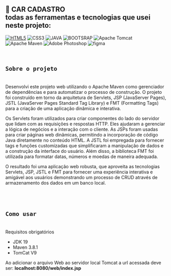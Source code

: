 


## 🚗 CAR CADASTRO   <br>todas as ferramentas e tecnologias que usei neste projeto:

[![HTML5](https://img.shields.io/badge/HTML5-E34F26?style=for-the-badge&logo=html5&logoColor=white)]()
![CSS3](https://img.shields.io/badge/CSS3-1572B6?style=for-the-badge&logo=css3&logoColor=white)
![JAVA](https://img.shields.io/badge/Java-ED8B00?style=for-the-badge&logo=openjdk&logoColor=white)
![BOOTSRAP](https://img.shields.io/badge/Bootstrap-563D7C?style=for-the-badge&logo=bootstrap&logoColor=white)
![Apache Tomcat](https://img.shields.io/badge/apache%20tomcat-%23F8DC75.svg?style=for-the-badge&logo=apache-tomcat&logoColor=black)
![Apache Maven](https://img.shields.io/badge/Apache%20Maven-C71A36?style=for-the-badge&logo=Apache%20Maven&logoColor=white)
![Adobe Photoshop](https://img.shields.io/badge/adobe%20photoshop-%2331A8FF.svg?style=for-the-badge&logo=adobe%20photoshop&logoColor=white)
![figma](https://img.shields.io/badge/Figma-F24E1E?style=for-the-badge&logo=figma&logoColor=white)

<br>
<table>
<h2>

    Sobre o projeto
</table>
<p>Desenvolvi este projeto web utilizando o Apache Maven como gerenciador de dependências e para automatizar o processo de construção. O projeto foi construído em torno da arquitetura de Servlets, JSP (JavaServer Pages), JSTL (JavaServer Pages Standard Tag Library) e FMT (Formatting Tags) para a criação de uma aplicação dinâmica e interativa.</p>

Os Servlets foram utilizados para criar componentes do lado do servidor que lidam com as requisições e respostas HTTP. Eles ajudaram a gerenciar a lógica de negócios e a interação com o cliente. As JSPs foram usadas para criar páginas web dinâmicas, permitindo a incorporação de código Java diretamente no conteúdo HTML. A JSTL foi empregada para fornecer tags e funções customizadas que simplificaram a manipulação de dados e a construção da interface do usuário. Além disso, a biblioteca FMT foi utilizada para formatar datas, números e moedas de maneira adequada.

O resultado foi uma aplicação web robusta, que aproveita as tecnologias Servlets, JSP, JSTL e FMT para fornecer uma experiência interativa e amigável aos usuários demonstrando um processo de CRUD através de armazenamento dos dados em um banco local.

<br>
<br>
<table>
<h2>

    Como usar
</table>
Requisitos obrigatórios
<ul dir="auto">
<li>JDK 19</li>
<li>Maven 3.8.1</li>
<li>TomCat V9</li>
</ul>

Ao adicionar o arquivo Web ao servidor local Tomcat a url acessada deve ser:
<b>localhost:8080/web/index.jsp
